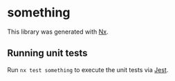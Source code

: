 # something

This library was generated with [Nx](https://nx.dev).

## Running unit tests

Run `nx test something` to execute the unit tests via [Jest](https://jestjs.io).
